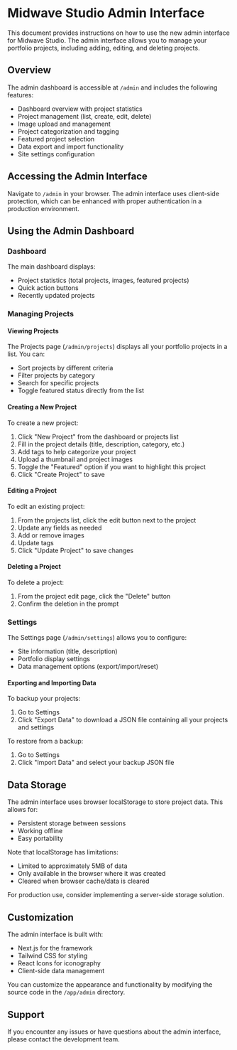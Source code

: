 # Midwave Studio Admin Interface

This document provides instructions on how to use the new admin interface for Midwave Studio. The admin interface allows you to manage your portfolio projects, including adding, editing, and deleting projects.

## Overview

The admin dashboard is accessible at `/admin` and includes the following features:

- Dashboard overview with project statistics
- Project management (list, create, edit, delete)
- Image upload and management
- Project categorization and tagging
- Featured project selection
- Data export and import functionality
- Site settings configuration

## Accessing the Admin Interface

Navigate to `/admin` in your browser. The admin interface uses client-side protection, which can be enhanced with proper authentication in a production environment.

## Using the Admin Dashboard

### Dashboard

The main dashboard displays:
- Project statistics (total projects, images, featured projects)
- Quick action buttons
- Recently updated projects

### Managing Projects

#### Viewing Projects

The Projects page (`/admin/projects`) displays all your portfolio projects in a list. You can:
- Sort projects by different criteria
- Filter projects by category
- Search for specific projects
- Toggle featured status directly from the list

#### Creating a New Project

To create a new project:
1. Click "New Project" from the dashboard or projects list
2. Fill in the project details (title, description, category, etc.)
3. Add tags to help categorize your project
4. Upload a thumbnail and project images
5. Toggle the "Featured" option if you want to highlight this project
6. Click "Create Project" to save

#### Editing a Project

To edit an existing project:
1. From the projects list, click the edit button next to the project
2. Update any fields as needed
3. Add or remove images
4. Update tags
5. Click "Update Project" to save changes

#### Deleting a Project

To delete a project:
1. From the project edit page, click the "Delete" button
2. Confirm the deletion in the prompt

### Settings

The Settings page (`/admin/settings`) allows you to configure:
- Site information (title, description)
- Portfolio display settings
- Data management options (export/import/reset)

#### Exporting and Importing Data

To backup your projects:
1. Go to Settings
2. Click "Export Data" to download a JSON file containing all your projects and settings

To restore from a backup:
1. Go to Settings
2. Click "Import Data" and select your backup JSON file

## Data Storage

The admin interface uses browser localStorage to store project data. This allows for:
- Persistent storage between sessions
- Working offline
- Easy portability

Note that localStorage has limitations:
- Limited to approximately 5MB of data
- Only available in the browser where it was created
- Cleared when browser cache/data is cleared

For production use, consider implementing a server-side storage solution.

## Customization

The admin interface is built with:
- Next.js for the framework
- Tailwind CSS for styling
- React Icons for iconography
- Client-side data management

You can customize the appearance and functionality by modifying the source code in the `/app/admin` directory.

## Support

If you encounter any issues or have questions about the admin interface, please contact the development team. 